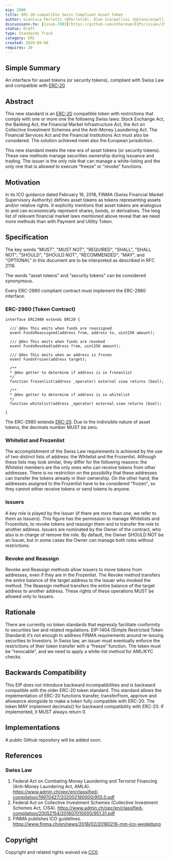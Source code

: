```yaml
---
eip: 2980
title: ERC-20-compatible Swiss Compliant Asset Token
author: Gianluca Perletti (@Perlets9), Alan Scarpellini (@alanscarpellini), Roberto Gorini (@robertogorini), Manuel Olivi (@manvel79)
discussions-to: [issue-2983](https://github.com/ethereum/EIPs/issues/2983)
status: Draft
type: Standards Track
category: ERC
created: 2020-09-08
requires: 20
---
```


## Simple Summary

An interface for asset tokens (or security tokens), compliant with Swiss Law and compatible with [ERC-20](./eip-20.md)

## Abstract

This new standard is an [ERC-20](./eip-20.md) compatible token with restrictions that comply with one or more one the following Swiss laws: Stock Exchange Act, the Banking Act, the Financial Market Infrastructure Act, the Act on Collective Investment Schemes and the Anti-Money Laundering Act. The Financial Services Act and the Financial Institutions Act must also be considered. The solution achieved meet also the European jurisdiction.

This new standard meets the new era of asset tokens (or security tokens). These new methods manage securities ownership during issuance and trading. The issuer is the only role that can manage a white-listing and the only one that is allowed to execute “freeze” or “revoke” functions.

## Motivation

In its ICO guidance dated February 16, 2018, FINMA (Swiss Financial Market Supervisory Authority) defines asset tokens as tokens representing assets and/or relative rights. It explicitly mentions that asset tokens are analogous to and can economically represent shares, bonds, or derivatives. The long list of relevant financial market laws mentioned above reveal that we need more methods than with Payment and Utility Token.

## Specification

The key words "MUST", "MUST NOT", "REQUIRED", "SHALL", "SHALL NOT", "SHOULD", "SHOULD NOT", "RECOMMENDED", "MAY", and "OPTIONAL" in this document are to be interpreted as described in RFC 2119.

The words "asset tokens" and "security tokens" can be considered synonymous.

Every ERC-2980 compliant contract must implement the ERC-2980 interface.

### ERC-2980 (Token Contract)

``` solidity
interface ERC2980 extends ERC20 {
  
  /// @dev This emits when funds are reassigned
  event FundsReassigned(address from, address to, uint256 amount);

  /// @dev This emits when funds are revoked
  event FundsRevoked(address from, uint256 amount);

  /// @dev This emits when an address is frozen
  event FundsFrozen(address target);

  /**
  * @dev getter to determine if address is in frozenlist
  */
  function frozenlist(address _operator) external view returns (bool);

  /**
  * @dev getter to determine if address is in whitelist
  */
  function whitelist(address _operator) external view returns (bool);

}
```

The ERC-2980 extends [ERC-20](./eip-20.md). Due to the indivisible nature of asset tokens, the decimals number MUST be zero.

### Whitelist and Frozenlist

The accomplishment of the Swiss Law requirements is achieved by the use of two distinct lists of address: the Whitelist and the Frozenlist.
Although these lists may look similar, they differ for the following reasons: the Whitelist members are the only ones who can receive tokens from other addresses. There is no restriction on the possibility that these addresses can transfer the tokens already in their ownership.
On the other hand, the addresses assigned to the Frozenlist have to be considered "frozen", so they cannot either receive tokens or send tokens to anyone.

### Issuers

A key role is played by the Issuer (if there are more than one, we refer to them as Issuers). This figure has the permission to manage Whitelists and Frozenlists, to revoke tokens and reassign them and to transfer the role to another address. Issuers are nominated by the Owner of the contract, who also is in charge of remove the role. By default, the Owner SHOULD NOT be an Issuer, but in some cases the Owner can manage both roles without restrictions.

### Revoke and Reassign

Revoke and Reassign methods allow Issuers to move tokens from addresses, even if they are in the Frozenlist. The Revoke method transfers the entire balance of the target address to the Issuer who invoked the method. The Reassign method transfers the entire balance of the target address to another address. These rights of these operations MUST be allowed only to Issuers.

## Rationale

There are currently no token standards that expressly facilitate conformity to securities law and related regulations. EIP-1404 (Simple Restricted Token Standard) it’s not enough to address FINMA requirements around re-issuing securities to Investors.
In Swiss law, an issuer must eventually enforce the restrictions of their token transfer with a “freeze” function. The token must be “revocable”, and we need to apply a white-list method for AML/KYC checks.

## Backwards Compatibility

This EIP does not introduce backward incompatibilities and is backward compatible with the older ERC-20 token standard.
This standard allows the implementation of ERC-20 functions transfer, transferFrom, approve and allowance alongside to make a token fully compatible with ERC-20.
The token MAY implement decimals() for backward compatibility with ERC-20. If implemented, it MUST always return 0.

## Implementations

A public Github repository will be added soon.

## References

### Swiss Law

1. Federal Act on Combating Money Laundering and Terrorist Financing (Anti-Money Laundering Act, AMLA). <https://www.admin.ch/opc/en/classified-compilation/19970427/202002180000/955.0.pdf>
2. Federal Act on Collective Investment Schemes (Collective Investment Schemes Act, CISA). <https://www.admin.ch/opc/en/classified-compilation/20052154/201607010000/951.31.pdf>
3. FINMA publishes ICO guidelines. <https://www.finma.ch/en/news/2018/02/20180216-mm-ico-wegleitung>

## Copyright

Copyright and related rights waived via [CC0](https://creativecommons.org/publicdomain/zero/1.0/).
